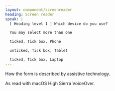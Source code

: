 ```yaml
---
layout: component/screenreader
heading: Screen reader
speak: |
  [ Heading level 1 ] Which device do you use?

  You may select more than one

  ticked, Tick box, Phone

  unticked, Tick box, Tablet

  ticked, Tick box, Laptop
---
```

How the form is described by assistive technology.

As read with macOS High Sierra VoiceOver.

